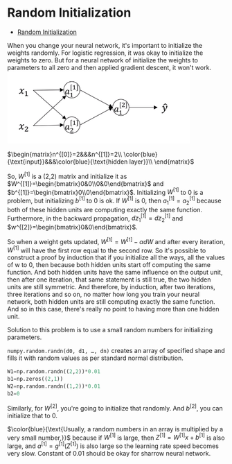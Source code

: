 # Random Initialization

<!-- TOC -->

- [Random Initialization](#random-initialization)

<!-- /TOC -->

When you change your neural network, it's important to initialize the weights randomly. For logistic regression, it was okay to initialize the weights to zero. But for a neural network of initialize the weights to parameters to all zero and then applied gradient descent, it won't work.
![](images/018-random-initialization-0c2291ff.png)

$\begin{matrix}n^{[0]}=2&&&n^{[1]}=2\\
\color{blue}{\text{input}}&&&\color{blue}{\text{hidden layer}}\\
\end{matrix}$

So, $W^{[1]}$ is a (2,2) matrix and initialize it as $W^{[1]}=\begin{bmatrix}0&0\\0&0\end{bmatrix}$ and $b^{[1]}=\begin{bmatrix}0\\0\end{bmatrix}$.
Initializing $W^{[1]}$ to 0 is a problem, but initializing $b^{[1]}$ to 0 is ok. If $W^{[1]}$ is 0, then $a_1^{[1]}=a_2^{[1]}$ because both of these hidden units are computing exactly the same function. Furthermore, in the backward propagation, $dz_1^{[1]}=dz_2^{[1]}$ and $w^{[2]}=\begin{bmatrix}0&0\end{bmatrix}$.

So when a weight gets updated, $W^{[1]}=W^{[1]}-\alpha{dW}$ and after every iteration,  $W^{[1]}$ will have the first row equal to the second row. So it's possible to construct a proof by induction that if you initialize all the ways, all the values of w to 0, then because both hidden units start off computing the same function. And both hidden units have the same influence on the output unit, then after one iteration, that same statement is still true, the two hidden units are still symmetric. And therefore, by induction, after two iterations, three iterations and so on, no matter how long you train your neural network, both hidden units are still computing exactly the same function. And so in this case, there's really no point to having more than one hidden unit.

Solution to this problem is to use a small random numbers for initializing parameters.

`numpy.random.randn(d0, d1, …, dn)` creates an array of specified shape and fills it with random values as per standard normal distribution.

```Python
W1=np.random.randn((2,2))*0.01
b1=np.zeros((2,1))
W2=np.random.randn((1,2))*0.01
b2=0
```

Similarly, for $W^{[2]}$, you're going to initialize that randomly. And $b^{[2]}$, you can initialize that to 0.

$\color{blue}{\text{Usually, a random numbers in an array is multiplied by a very small number,}}$ because if $W^{[1]}$ is large, then $Z^{[1]}=W^{[1]}x+b^{[1]}$ is also large, and $a^{[1]}=g^{[1]}(Z^{[1]})$ is also large so the learning rate speed becomes very slow. Constant of 0.01 should be okay for sharrow neural network.
